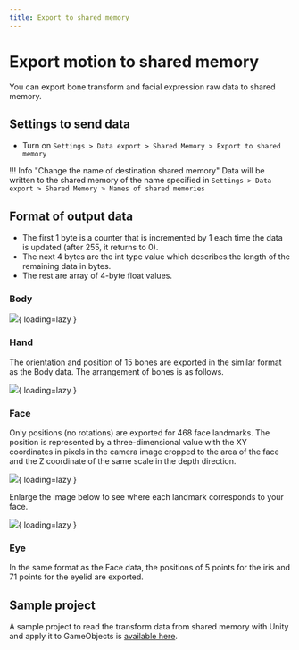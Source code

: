 ```yaml
---
title: Export to shared memory
---
```


# Export motion to shared memory

You can export bone transform and facial expression raw data to shared memory.

## Settings to send data

- Turn on `Settings > Data export > Shared Memory > Export to shared memory`

!!! Info "Change the name of destination shared memory"
    Data will be written to the shared memory of the name specified in `Settings > Data export > Shared Memory > Names of shared memories`

## Format of output data

- The first 1 byte is a counter that is incremented by 1 each time the data is updated (after 255, it returns to 0).
- The next 4 bytes are the int type value which describes the length of the remaining data in bytes.
- The rest are array of 4-byte float values.

### Body

![](../../images/DataFormat-SharedMemory-Body.png){ loading=lazy }

### Hand

The orientation and position of 15 bones are exported in the similar format as the Body data. The arrangement of bones is as follows.

![](../../images/DataFormat-SharedMemory-Hand.png){ loading=lazy }

### Face

Only positions (no rotations) are exported for 468 face landmarks. The position is represented by a three-dimensional value with the XY coordinates in pixels in the camera image cropped to the area of the face and the Z coordinate of the same scale in the depth direction.

![](../../images/DataFormat-SharedMemory-Face1.png){ loading=lazy }

Enlarge the image below to see where each landmark corresponds to your face.

![](../../images/DataFormat-SharedMemory-Face.jpg){ loading=lazy }

### Eye

In the same format as the Face data, the positions of 5 points for the iris and 71 points for the eyelid are exported.

## Sample project

A sample project to read the transform data from shared memory with Unity and apply it to GameObjects is [available here](https://github.com/Akiya-Research-Institute/MocapForAll-SharedMemory-Plugin-for-Unity).
